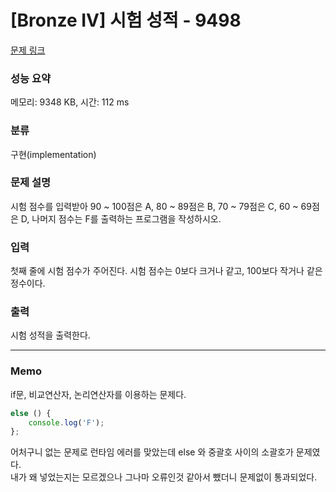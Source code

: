 # [Bronze IV] 시험 성적 - 9498 

[문제 링크](https://www.acmicpc.net/problem/9498) 

### 성능 요약

메모리: 9348 KB, 시간: 112 ms

### 분류

구현(implementation)

### 문제 설명

<p>시험 점수를 입력받아 90 ~ 100점은 A, 80 ~ 89점은 B, 70 ~ 79점은 C, 60 ~ 69점은 D, 나머지 점수는 F를 출력하는 프로그램을 작성하시오.</p>

### 입력 

 <p>첫째 줄에 시험 점수가 주어진다. 시험 점수는 0보다 크거나 같고, 100보다 작거나 같은 정수이다.</p>

### 출력 

 <p>시험 성적을 출력한다.</p>

---

### Memo

if문, 비교연산자, 논리연산자를 이용하는 문제다.

```javascript
else () {
    console.log('F');
};
```

어처구니 없는 문제로 런타임 에러를 맞았는데 else 와 중괄호 사이의 소괄호가 문제였다.
<br>내가 왜 넣었는지는 모르겠으나 그나마 오류인것 같아서 뺐더니 문제없이 통과되었다.
